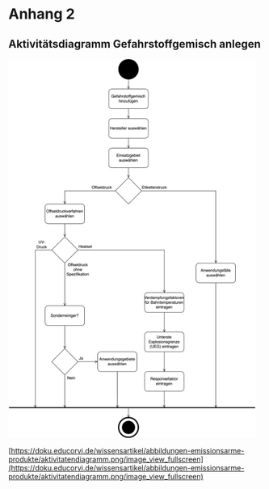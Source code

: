 # Anhang 2

## Aktivitätsdiagramm Gefahrstoffgemisch anlegen

![Gefahrstoffgemisch anlegen](images/aktivitaetendiagramm.png "Aktivitätsdiagramm Gemisch anlegen")

[https://doku.educorvi.de/wissensartikel/abbildungen-emissionsarme-produkte/aktivitatendiagramm.png/image_view_fullscreen](https://doku.educorvi.de/wissensartikel/abbildungen-emissionsarme-produkte/aktivitatendiagramm.png/image_view_fullscreen)
